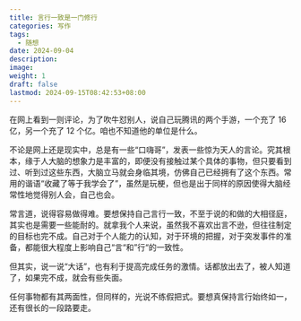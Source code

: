 ```yaml
---
title: 言行一致是一门修行
categories: 写作
tags:
  - 随想
date: 2024-09-04
description: 
image: 
weight: 1
draft: false
lastmod: 2024-09-15T08:42:53+08:00
---
```

在网上看到一则评论，为了吹牛怼别人，说自己玩腾讯的两个手游，一个充了 16 亿，另一个充了 12 个亿。咱也不知道他的单位是什么。

不论是网上还是现实中，总是有一些“口嗨哥”，发表一些惊为天人的言论。究其根本，缘于人大脑的想象力是丰富的，即便没有接触过某个具体的事物，但只要看到过、听到过这些东西，大脑立马就会身临其境，仿佛自己已经拥有了这个东西。常用的谐语“收藏了等于我学会了”，虽然是玩梗，但也是出于同样的原因使得大脑经常性地觉得别人会，自己也会。

常言道，说得容易做得难。要想保持自己言行一致，不至于说的和做的大相径庭，其实也是需要一些能耐的。就拿我个人来说，虽然我不喜欢出言不逊，但往往制定的目标也完不成。自己对于个人能力的认知，对于环境的把握，对于突发事件的准备，都能很大程度上影响自己“言“和”行“的一致性。

但其实，说一说“大话”，也有利于提高完成任务的激情。话都放出去了，被人知道了，如果完不成，就会有些失面。

任何事物都有其两面性，但同样的，光说不练假把式。要想真保持言行始终如一，还有很长的一段路要走。



